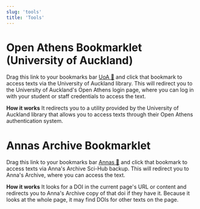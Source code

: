 ```yaml
---
slug: 'tools'
title: 'Tools'
---
```


# Open Athens Bookmarklet (University of Auckland)
Drag this link to your bookmarks bar [UoA 🔑](javascript:(()=>{location=`https://go.openathens.net/redirector/auckland.ac.nz?url=${encodeURI(location.href)}`})()) and click that bookmark to access texts via the University of Auckland library. This will redirect you to the University of Auckland's Open Athens login page, where you can log in with your student or staff credentials to access the text.

**How it works**
It redirects you to a utility provided by the University of Auckland library that allows you to access texts through their Open Athens authentication system. 

# Annas Archive Bookmarklet
Drag this link to your bookmarks bar [Annas 🔑](javascript:((doi)=>{location=`https://annas-archive.org/scidb/${doi}`})(`${location.href}\n${document.body.innerText}`.match(/\b10\.\d{4,9}\/[-._;()/:A-Z0-9]+/gi)[0])) and click that bookmark to access texts via Anna's Archive Sci-Hub backup. This will redirect you to Anna's Archive, where you can access the text.

**How it works**
It looks for a DOI in the current page's URL or content and redirects you to Anna's Archive copy of that doi if they have it. Because it looks at the whole page, it may find DOIs for other texts on the page.